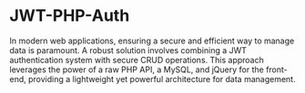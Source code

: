 # JWT-PHP-Auth
In modern web applications, ensuring a secure and efficient way to manage data is paramount. A robust solution involves combining a JWT authentication system with secure CRUD operations. This approach leverages the power of a raw PHP API, a MySQL, and jQuery for the front-end, providing a lightweight yet powerful architecture for data management.
